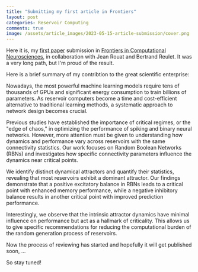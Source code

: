 ```yaml
---
title: "Submitting my first article in Frontiers"
layout: post
categories: Reservoir Computing
comments: true
image: /assets/article_images/2023-05-15-article-submission/cover.png
---
```


Here it is, my [first paper](https://ManuNeuro.github.io/EmmanuelCalvet/assets/publications/2023_article_emmanuel_calvet_submited.pdf) submission in [Frontiers in Computational Neurosciences](https://www.frontiersin.org/journals/computational-neuroscience), in collaboration with Jean Rouat and Bertrand Reulet. It was a very long path, but I'm proud of the result.

Here is a brief summary of my contribtion to the great scientific enterprise:

Nowadays, the most powerful machine learning models require tens of thousands of GPUs and significant energy consumption to train billions of parameters. As reservoir computers become a time and cost-efficient alternative to traditional learning methods, a systematic approach to network design becomes crucial. 

Previous studies have established the importance of critical regimes, or the "edge of chaos," in optimizing the performance of spiking and binary neural networks. However, more attention must be given to understanding how dynamics and performance vary across reservoirs with the same connectivity statistics. Our work focuses on Random Boolean Networks (RBNs) and investigates how specific connectivity parameters influence the dynamics near critical points. 

We identify distinct dynamical attractors and quantify their statistics, revealing that most reservoirs exhibit a dominant attractor. Our findings demonstrate that a positive excitatory balance in RBNs leads to a critical point with enhanced memory performance, while a negative inhibitory balance results in another critical point with improved prediction performance. 

Interestingly, we observe that the intrinsic attractor dynamics have minimal influence on performance but act as a hallmark of criticality. This allows us to give specific recommendations for reducing the computational burden of the random generation process of reservoirs.

Now the process of reviewing has started and hopefully it will get published soon, ...

So stay tuned!
